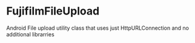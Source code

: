 # FujifilmFileUpload
Android File upload utility class that uses just HttpURLConnection and no additional librarries
